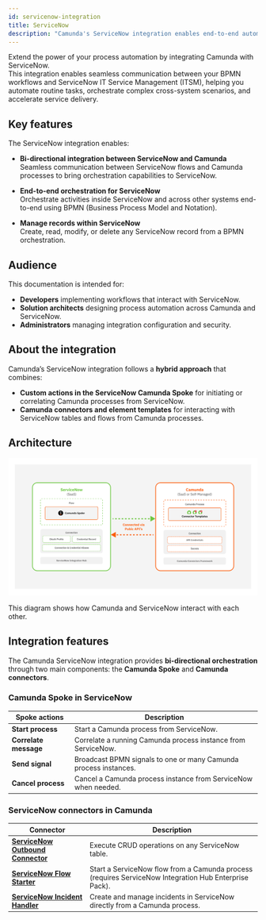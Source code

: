 ```yaml
---
id: servicenow-integration
title: ServiceNow
description: "Camunda's ServiceNow integration enables end-to-end automation by connecting business processes with ServiceNow ITSM workflows."
---
```


Extend the power of your process automation by integrating Camunda with ServiceNow.  
This integration enables seamless communication between your BPMN workflows and ServiceNow IT Service Management (ITSM), helping you automate routine tasks, orchestrate complex cross-system scenarios, and accelerate service delivery.

## Key features

The ServiceNow integration enables:

- **Bi-directional integration between ServiceNow and Camunda**  
  Seamless communication between ServiceNow flows and Camunda processes to bring orchestration capabilities to ServiceNow.

- **End-to-end orchestration for ServiceNow**  
  Orchestrate activities inside ServiceNow and across other systems end-to-end using BPMN (Business Process Model and Notation).

- **Manage records within ServiceNow**  
  Create, read, modify, or delete any ServiceNow record from a BPMN orchestration.

## Audience

This documentation is intended for:

- **Developers** implementing workflows that interact with ServiceNow.
- **Solution architects** designing process automation across Camunda and ServiceNow.
- **Administrators** managing integration configuration and security.

## About the integration

Camunda’s ServiceNow integration follows a **hybrid approach** that combines:

- **Custom actions in the ServiceNow Camunda Spoke** for initiating or correlating Camunda processes from ServiceNow.
- **Camunda connectors and element templates** for interacting with ServiceNow tables and flows from Camunda processes.

## Architecture

![Camunda ServiceNow integration architecture](./img/sn-camunda-architecture.png)

This diagram shows how Camunda and ServiceNow interact with each other.

## Integration features

The Camunda ServiceNow integration provides **bi-directional orchestration** through two main components: the **Camunda Spoke** and **Camunda connectors**.

### Camunda Spoke in ServiceNow

| Spoke actions         | Description                                                      |
| --------------------- | ---------------------------------------------------------------- |
| **Start process**     | Start a Camunda process from ServiceNow.                         |
| **Correlate message** | Correlate a running Camunda process instance from ServiceNow.    |
| **Send signal**       | Broadcast BPMN signals to one or many Camunda process instances. |
| **Cancel process**    | Cancel a Camunda process instance from ServiceNow when needed.   |

### ServiceNow connectors in Camunda

| Connector                                                                                                     | Description                                                                                           |
| ------------------------------------------------------------------------------------------------------------- | ----------------------------------------------------------------------------------------------------- |
| [**ServiceNow Outbound Connector**](/components/connectors/use-connectors/outbound.md)                        | Execute CRUD operations on any ServiceNow table.                                                      |
| [**ServiceNow Flow Starter**](/components/camunda-integrations/servicenow/connectors/flow-starter.md)         | Start a ServiceNow flow from a Camunda process (requires ServiceNow Integration Hub Enterprise Pack). |
| [**ServiceNow Incident Handler**](/components/camunda-integrations/servicenow/connectors/incident-handler.md) | Create and manage incidents in ServiceNow directly from a Camunda process.                            |
